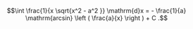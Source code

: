$$\int \frac{1}{x \sqrt{x^2 - a^2 }} \mathrm{d}x
  = - \frac{1}{a} \mathrm{arcsin} \left ( \frac{a}{x} \right ) +
  C .$$
